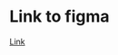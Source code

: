 # Link to figma

[Link](https://www.figma.com/file/GRcKJEj9xQKHA6aveDimEF/Val?type=design&node-id=0%3A1&mode=design&t=lXS4dI3JbrsKNdTz-1)
